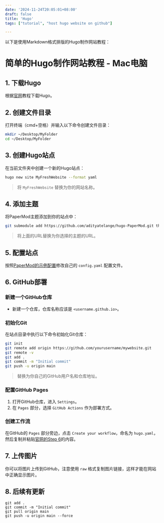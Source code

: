 ```yaml
---
date: '2024-11-24T20:05:01+08:00'
draft: false
title: 'Hugo'
tags: ["tutorial", "host hugo website on github"]

---
```

以下是使用Markdown格式排版的Hugo制作网站教程：


# 简单的Hugo制作网站教程 - Mac电脑

## 1. 下载Hugo
根据[官网](https://gohugo.io/installation/macos/)教程下载Hugo。

## 2. 创建文件目录
打开终端（cmd+空格）并输入以下命令创建文件目录：
```bash
mkdir ~/Desktop/MyFolder
cd ~/Desktop/MyFolder
```

## 3. 创建Hugo站点
在当前文件夹中创建一个新的Hugo站点：
```bash
hugo new site MyFreshWebsite --format yaml
```
> 将 `MyFreshWebsite` 替换为你的网站名称。

## 4. 添加主题
将PaperMod主题添加到你的站点中：
```bash
git submodule add https://github.com/adityatelange/hugo-PaperMod.git themes/PaperMod
```
> 将上面的URL替换为你选择的主题的URL。

## 5. 配置站点
按照[PaperMod的示例配置](https://github.com/adityatelange/hugo-PaperMod/blob/exampleSite/content/archives.md?plain=1)修改自己的 `config.yaml` 配置文件。

## 6. GitHub部署

### 新建一个GitHub仓库
- 新建一个仓库，仓库名称应该是 `<username.github.io>`。

### 初始化Git
在站点目录中执行以下命令初始化Git仓库：
```bash
git init
git remote add origin https://github.com/yourusername/mywebsite.git
git remote -v
git add .
git commit -m "Initial commit"
git push -u origin main
```
> 替换为你自己的GitHub用户名和仓库地址。

### 配置GitHub Pages
1. 打开GitHub仓库，进入 `Settings`。
2. 在 `Pages` 部分，选择 `GitHub Actions` 作为部署方式。

### 创建工作流
在GitHub的 `Pages` 部分旁边，点击 `Create your workflow`，命名为 `hugo.yaml`，然后复制并粘贴[官网的Step 6](https://gohugo.io/hosting-and-deployment/hosting-on-github/)的内容。

## 7. 上传图片
你可以将图片上传到GitHub，注意使用 `raw` 格式复制图片链接，这样才能在网站中正确显示图片。


## 8. 后续有更新
```
git add .
git commit -m "Initial commit"
git pull origin main
git push -u origin main --force
```
